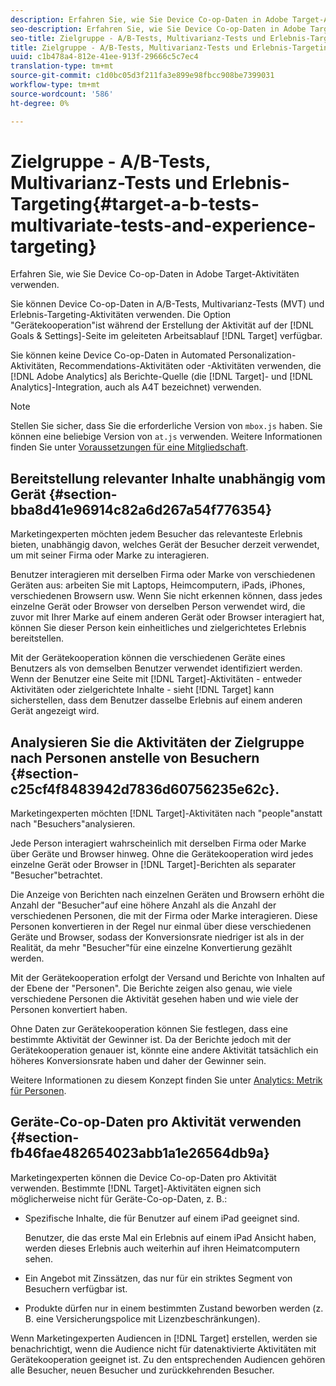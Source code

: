 ```yaml
---
description: Erfahren Sie, wie Sie Device Co-op-Daten in Adobe Target-Aktivitäten verwenden.
seo-description: Erfahren Sie, wie Sie Device Co-op-Daten in Adobe Target-Aktivitäten verwenden.
seo-title: Zielgruppe - A/B-Tests, Multivarianz-Tests und Erlebnis-Targeting
title: Zielgruppe - A/B-Tests, Multivarianz-Tests und Erlebnis-Targeting
uuid: c1b478a4-812e-41ee-913f-29666c5c7ec4
translation-type: tm+mt
source-git-commit: c1d0bc05d3f211fa3e899e98fbcc908be7399031
workflow-type: tm+mt
source-wordcount: '586'
ht-degree: 0%

---
```



# Zielgruppe - A/B-Tests, Multivarianz-Tests und Erlebnis-Targeting{#target-a-b-tests-multivariate-tests-and-experience-targeting}

Erfahren Sie, wie Sie Device Co-op-Daten in Adobe Target-Aktivitäten verwenden.

Sie können Device Co-op-Daten in A/B-Tests, Multivarianz-Tests (MVT) und Erlebnis-Targeting-Aktivitäten verwenden. Die Option &quot;Gerätekooperation&quot;ist während der Erstellung der Aktivität auf der [!DNL Goals & Settings]-Seite im geleiteten Arbeitsablauf [!DNL Target] verfügbar.

Sie können keine Device Co-op-Daten in Automated Personalization-Aktivitäten, Recommendations-Aktivitäten oder -Aktivitäten verwenden, die [!DNL Adobe Analytics] als Berichte-Quelle (die [!DNL Target]- und [!DNL Analytics]-Integration, auch als A4T bezeichnet) verwenden.

>[!NOTE]
>
>Stellen Sie sicher, dass Sie die erforderliche Version von `mbox.js` haben. Sie können eine beliebige Version von `at.js` verwenden. Weitere Informationen finden Sie unter [Voraussetzungen für eine Mitgliedschaft](../about/requirements.md#concept-31d3d165d22546afbedf023d32ad3a43).

## Bereitstellung relevanter Inhalte unabhängig vom Gerät {#section-bba8d41e96914c82a6d267a54f776354}

Marketingexperten möchten jedem Besucher das relevanteste Erlebnis bieten, unabhängig davon, welches Gerät der Besucher derzeit verwendet, um mit seiner Firma oder Marke zu interagieren.

Benutzer interagieren mit derselben Firma oder Marke von verschiedenen Geräten aus: arbeiten Sie mit Laptops, Heimcomputern, iPads, iPhones, verschiedenen Browsern usw. Wenn Sie nicht erkennen können, dass jedes einzelne Gerät oder Browser von derselben Person verwendet wird, die zuvor mit Ihrer Marke auf einem anderen Gerät oder Browser interagiert hat, können Sie dieser Person kein einheitliches und zielgerichtetes Erlebnis bereitstellen.

Mit der Gerätekooperation können die verschiedenen Geräte eines Benutzers als von demselben Benutzer verwendet identifiziert werden. Wenn der Benutzer eine Seite mit [!DNL Target]-Aktivitäten - entweder Aktivitäten oder zielgerichtete Inhalte - sieht [!DNL Target] kann sicherstellen, dass dem Benutzer dasselbe Erlebnis auf einem anderen Gerät angezeigt wird.

## Analysieren Sie die Aktivitäten der Zielgruppe nach Personen anstelle von Besuchern {#section-c25cf4f8483942d7836d60756235e62c}.

Marketingexperten möchten [!DNL Target]-Aktivitäten nach &quot;people&quot;anstatt nach &quot;Besuchers&quot;analysieren.

Jede Person interagiert wahrscheinlich mit derselben Firma oder Marke über Geräte und Browser hinweg. Ohne die Gerätekooperation wird jedes einzelne Gerät oder Browser in [!DNL Target]-Berichten als separater &quot;Besucher&quot;betrachtet.

Die Anzeige von Berichten nach einzelnen Geräten und Browsern erhöht die Anzahl der &quot;Besucher&quot;auf eine höhere Anzahl als die Anzahl der verschiedenen Personen, die mit der Firma oder Marke interagieren. Diese Personen konvertieren in der Regel nur einmal über diese verschiedenen Geräte und Browser, sodass der Konversionsrate niedriger ist als in der Realität, da mehr &quot;Besucher&quot;für eine einzelne Konvertierung gezählt werden.

Mit der Gerätekooperation erfolgt der Versand und Berichte von Inhalten auf der Ebene der &quot;Personen&quot;. Die Berichte zeigen also genau, wie viele verschiedene Personen die Aktivität gesehen haben und wie viele der Personen konvertiert haben.

Ohne Daten zur Gerätekooperation können Sie festlegen, dass eine bestimmte Aktivität der Gewinner ist. Da der Berichte jedoch mit der Gerätekooperation genauer ist, könnte eine andere Aktivität tatsächlich ein höheres Konversionsrate haben und daher der Gewinner sein.

Weitere Informationen zu diesem Konzept finden Sie unter [Analytics: Metrik für Personen](../other-solutions/people.md#concept-8c57cd3904974e078d7fbf84ac9c2d63).

## Geräte-Co-op-Daten pro Aktivität verwenden {#section-fb46fae482654023abb1a1e26564db9a}

Marketingexperten können die Device Co-op-Daten pro Aktivität verwenden. Bestimmte [!DNL Target]-Aktivitäten eignen sich möglicherweise nicht für Geräte-Co-op-Daten, z. B.:

* Spezifische Inhalte, die für Benutzer auf einem iPad geeignet sind.

   Benutzer, die das erste Mal ein Erlebnis auf einem iPad Ansicht haben, werden dieses Erlebnis auch weiterhin auf ihren Heimatcomputern sehen.

* Ein Angebot mit Zinssätzen, das nur für ein striktes Segment von Besuchern verfügbar ist.
* Produkte dürfen nur in einem bestimmten Zustand beworben werden (z. B. eine Versicherungspolice mit Lizenzbeschränkungen).

Wenn Marketingexperten Audiencen in [!DNL Target] erstellen, werden sie benachrichtigt, wenn die Audience nicht für datenaktivierte Aktivitäten mit Gerätekooperation geeignet ist. Zu den entsprechenden Audiencen gehören alle Besucher, neuen Besucher und zurückkehrenden Besucher.
